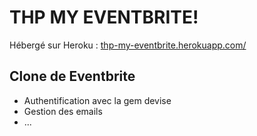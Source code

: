 # THP MY EVENTBRITE!

Hébergé sur Heroku : [thp-my-eventbrite.herokuapp.com/](https://thp-my-eventbrite.herokuapp.com)

## Clone de Eventbrite

 * Authentification avec la gem devise
 * Gestion des emails
 * ...
